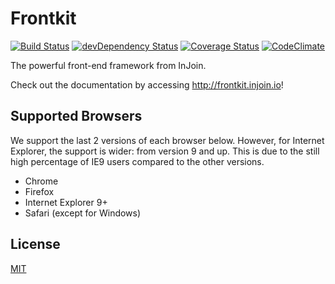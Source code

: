 # Frontkit

[![Build Status](http://img.shields.io/travis/injoin/frontkit.svg?style=flat-square)](https://travis-ci.org/injoin/frontkit)
[![devDependency Status](http://img.shields.io/david/dev/injoin/frontkit.svg?style=flat-square)](https://david-dm.org/injoin/frontkit#info=devDependencies)
[![Coverage Status](https://img.shields.io/coveralls/injoin/frontkit.svg?style=flat-square)](https://coveralls.io/r/injoin/frontkit?branch=master)
[![CodeClimate](http://img.shields.io/codeclimate/github/injoin/frontkit.svg?style=flat-square)](https://codeclimate.com/github/injoin/frontkit)

The powerful front-end framework from InJoin.

Check out the documentation by accessing <http://frontkit.injoin.io>!

## Supported Browsers
We support the last 2 versions of each browser below. However, for Internet Explorer, the support is
wider: from version 9 and up. This is due to the still high percentage of IE9 users compared to the
other versions.

* Chrome
* Firefox
* Internet Explorer 9+
* Safari (except for Windows)

## License
[MIT](http://opensource.org/licenses/MIT)
